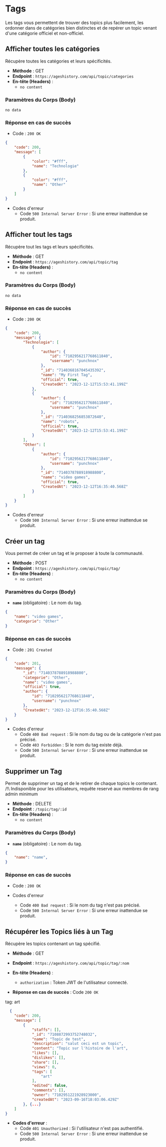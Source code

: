 # Tags
Les tags vous permettent de trouver des topics plus facilement, les ordonner dans de catégories bien distinctes et de repérer un topic venant d'une catégorie officiel et non-officiel.

## Afficher toutes les catégories

Récupère toutes les catégories et leurs spécificités.

- **Méthode** : GET
- **Endpoint** : `https://ageshistory.com/api/topic/categories`
- **En-tête (Headers)** :
  - `no content`

### Paramètres du Corps (Body)
`no data`

### Réponse en cas de succès

- Code : `200 OK`

```json
{
	"code": 200,
	"message": [
		{
			"color": "#fff",
			"name": "Technologie"
		},
		{
			"color": "#fff",
			"name": "Other"
		}
	]
}
```

- Codes d'erreur
    - Code `500 Internal Server Error` : Si une erreur inattendue se produit.



## Afficher tout les tags

Récupère tout les tags et leurs spécificités.

- **Méthode** : GET
- **Endpoint** : `https://ageshistory.com/api/topic/tag`
- **En-tête (Headers)** :
  - `no content`

### Paramètres du Corps (Body)
`no data`

### Réponse en cas de succès

- Code : `200 OK`

```json
{
	"code": 200,
	"message": {
		"Technologie": [
			{
				"author": {
					"id": "7102956217768611840",
					"username": "punchnox"
				},
				"_id": "7140368167045435392",
				"name": "My First Tag",
				"official": true,
				"CreatedAt": "2023-12-12T15:53:41.199Z"
			},
			{
				"author": {
					"id": "7102956217768611840",
					"username": "punchnox"
				},
				"_id": "7140368256853872640",
				"name": "robots",
				"official": true,
				"CreatedAt": "2023-12-12T15:53:41.199Z"
			}
		],
		"Other": [
			{
				"author": {
					"id": "7102956217768611840",
					"username": "punchnox"
				},
				"_id": "7140378788918988800",
				"name": "video games",
				"official": true,
				"CreatedAt": "2023-12-12T16:35:40.568Z"
			}
		]
	}
}
```

- Codes d'erreur
    - Code `500 Internal Server Error` : Si une erreur inattendue se produit.

    

## Créer un tag

Vous permet de créer un tag et le proposer à toute la communauté.

- **Méthode** : POST
- **Endpoint** : `https://ageshistory.com/api/topic/tag/`
- **En-tête (Headers)** :
  - `no content`

### Paramètres du Corps (Body)
- **`name`** (obligatoire) : Le nom du tag.
```json
{
	"name": "video games",
	"categorie": "Other"
}
```

### Réponse en cas de succès

- Code : `201 Created`

```json
{
	"code": 201,
	"message": {
		"_id": "7140378788918988800",
		"categorie": "Other",
		"name": "video games",
		"official": true,
		"author": {
			"id": "7102956217768611840",
			"username": "punchnox"
		},
		"CreatedAt": "2023-12-12T16:35:40.568Z"
	}
}
```

- Codes d'erreur
    - Code `400 Bad request` : Si le nom du tag ou de la catégorie n'est pas précisé.
    - Code `403 Forbidden` : Si le nom du tag existe déjà.
    - Code `500 Internal Server Error` : Si une erreur inattendue se produit.



## Supprimer un Tag

Permet de supprimer un tag et de le retirer de chaque topics le contenant.
/!\ Indisponible pour les utilisateurs, requête reservé aux membres de rang admin minimum

- **Méthode** : DELETE
- **Endpoint** : `/topic/tag/:id`
- **En-tête (Headers)** :
  - `no content`

### Paramètres du Corps (Body)
- **`name`** (obligatoire) : Le nom du tag.
```json
{
    "name": "name",
}
```

### Réponse en cas de succès

- Code : `200 OK`

- Codes d'erreur
    - Code `400 Bad request` : Si le nom du tag n'est pas précisé.
    - Code `500 Internal Server Error` : Si une erreur inattendue se produit.


## Récupérer les Topics liés à un Tag

Récupère les topics contenant un tag spécifié.

- **Méthode** : GET
- **Endpoint** : `https://ageshistory.com/api/topic/tag/:nom`
- **En-tête (Headers)** :
  - `authorization` : Token JWT de l'utilisateur connecté.

- **Réponse en cas de succès** : Code `200 OK`

tag: art
```json
  {
	"code": 200,
	"message": [
		{
			"staffs": [],
			"_id": "7108872993752748032",
			"name": "Topic de test",
			"description": "salut ceci est un topic",
			"content": "Topic sur l'histoire de l'art",
			"likes": [],
			"dislikes": [],
			"share": [],
			"views": 0,
			"tags": [
				"art"
			],
			"edited": false,
			"comments": [],
			"owner": "7102951221928923000",
			"createdAt": "2023-09-16T18:03:06.429Z"
		}, {...}
	]
}
```
- **Codes d'erreur** :
    - Code `401 Unauthorized` : Si l'utilisateur n'est pas authentifié.
    - Code `500 Internal Server Error` : Si une erreur inattendue se produit.
